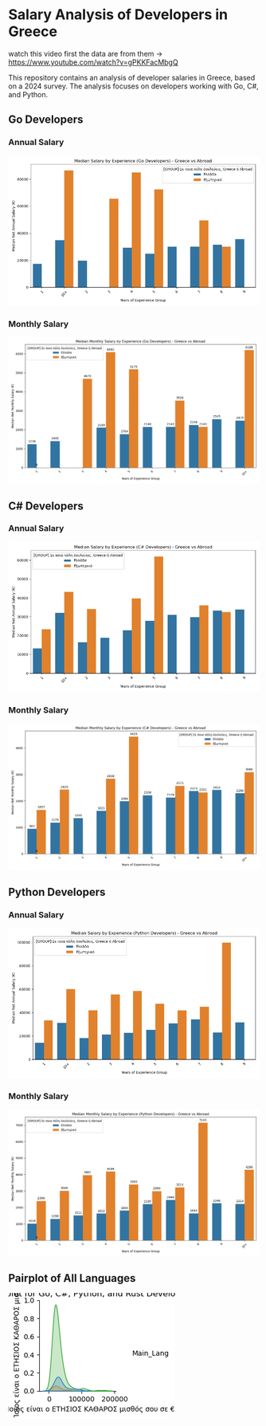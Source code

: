 # Salary Analysis of Developers in Greece
watch this video first the data are from them -> https://www.youtube.com/watch?v=gPKKFacMbgQ


This repository contains an analysis of developer salaries in Greece, based on a 2024 survey. The analysis focuses on developers working with Go, C#, and Python.

## Go Developers

### Annual Salary
![Go Developers Annual Salary](go_developers_salary.png)

### Monthly Salary
![Go Developers Monthly Salary](go_developers_monthly_salary.png)

## C# Developers

### Annual Salary
![C# Developers Annual Salary](csharp_developers_salary.png)

### Monthly Salary
![C# Developers Monthly Salary](csharp_developers_monthly_salary.png)

## Python Developers

### Annual Salary
![Python Developers Annual Salary](python_developers_salary.png)

### Monthly Salary
![Python Developers Monthly Salary](python_developers_monthly_salary.png)

## Pairplot of All Languages

![Pairplot of Go, C#, and Python Developers](pairplot_all_languages.png)

